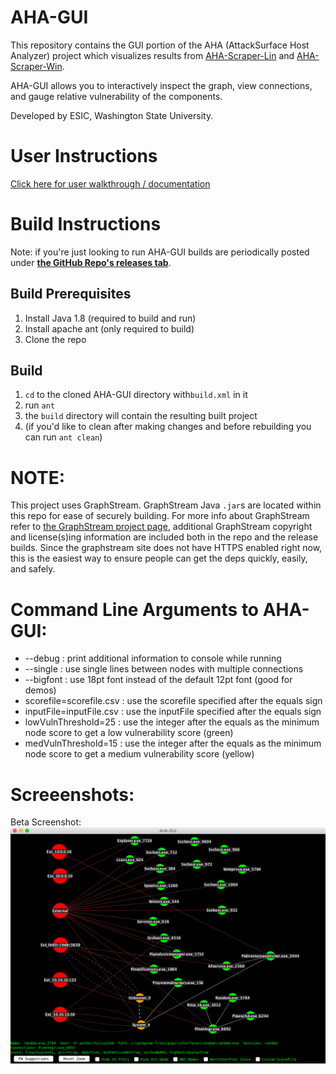 # AHA-GUI
This repository contains the GUI portion of the AHA (AttackSurface Host Analyzer) project which visualizes results from [AHA-Scraper-Lin](https://github.com/aha-project/AHA-Scraper-Lin) and [AHA-Scraper-Win](https://github.com/aha-project/AHA-Scraper-Win).

AHA-GUI allows you to interactively inspect the graph, view connections, and gauge relative vulnerability of the components. 

Developed by ESIC, Washington State University.

# User Instructions
[Click here for user walkthrough / documentation](https://aha-project.github.io/)

# Build Instructions
Note: if you're just looking to run AHA-GUI builds are periodically posted under **[the GitHub Repo's releases tab](https://github.com/aha-project/AHA-GUI/releases)**.

## Build Prerequisites
1. Install Java 1.8 (required to build and run)
1. Install apache ant (only required to build)
1. Clone the repo

## Build
1. `cd` to the cloned AHA-GUI directory with`build.xml` in it
1. run `ant`
1. the `build` directory will contain the resulting built project
1. (if you'd like to clean after making changes and before rebuilding you can run `ant clean`)

# NOTE:
This project uses GraphStream. GraphStream Java `.jar`s are located within this repo for ease of securely building. For more info about GraphStream refer to [the GraphStream project page](http://graphstream-project.org/), additional GraphStream copyright and license(s)ing information are included both in the repo and the release builds. Since the graphstream site does not have HTTPS enabled right now, this is the easiest way to ensure people can get the deps quickly, easily, and safely.

# Command Line Arguments to AHA-GUI:
 * --debug : print additional information to console while running
 * --single : use single lines between nodes with multiple connections
 * --bigfont : use 18pt font instead of the default 12pt font (good for demos)
 * scorefile=scorefile.csv : use the scorefile specified after the equals sign
 * inputFile=inputFile.csv : use the inputFile specified after the equals sign
 * lowVulnThreshold=25 : use the integer after the equals as the minimum node score to get a low vulnerability score (green)
 * medVulnThreshold=15 : use the integer after the equals as the minimum node score to get a medium vulnerability score (yellow)

# Screeenshots:
Beta Screenshot:
![Alt text](resources/AHA-GUI-Screenshot.png?raw=true "AHA-GUI Screenshot")
